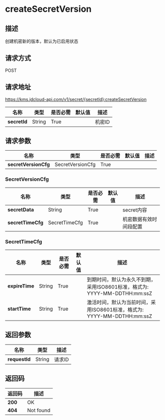 # createSecretVersion


## 描述
创建机密新的版本，默认为已启用状态

## 请求方式
POST

## 请求地址
https://kms.jdcloud-api.com/v1/secret/{secretId}:createSecretVersion

|名称|类型|是否必需|默认值|描述|
|---|---|---|---|---|
|**secretId**|String|True| |机密ID|

## 请求参数
|名称|类型|是否必需|默认值|描述|
|---|---|---|---|---|
|**secretVersionCfg**|SecretVersionCfg|True| | |

### SecretVersionCfg
|名称|类型|是否必需|默认值|描述|
|---|---|---|---|---|
|**secretData**|String|True| |secret内容|
|**secretTimeCfg**|SecretTimeCfg|True| |机密数据有效时间段配置|
### SecretTimeCfg
|名称|类型|是否必需|默认值|描述|
|---|---|---|---|---|
|**expireTime**|String|True| |到期时间，默认为永久不到期，采用ISO8601标准，格式为: YYYY-MM-DDTHH:mm:ssZ|
|**startTime**|String|True| |激活时间，默认为当前时间，采用ISO8601标准，格式为: YYYY-MM-DDTHH:mm:ssZ|

## 返回参数
|名称|类型|描述|
|---|---|---|
|**requestId**|String|请求ID|


## 返回码
|返回码|描述|
|---|---|
|**200**|OK|
|**404**|Not found|
